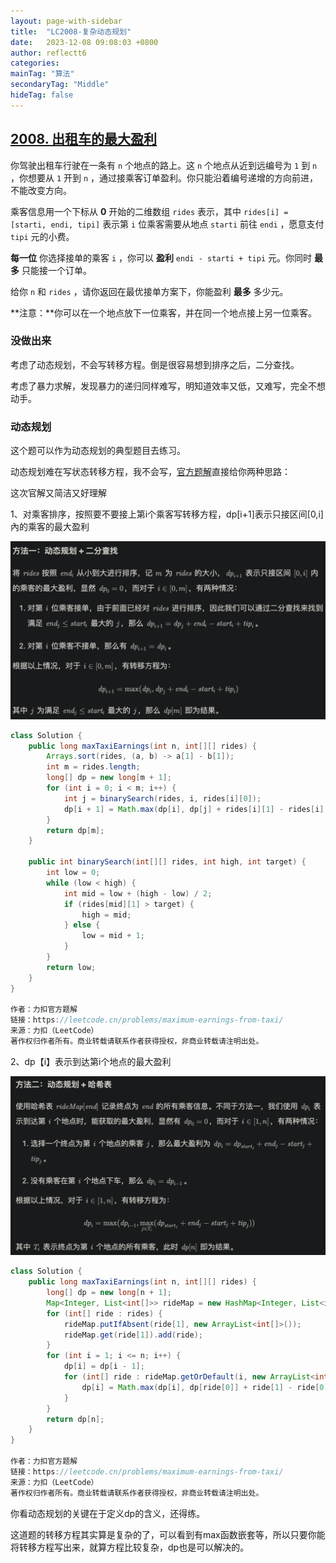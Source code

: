 ```yaml
---
layout: page-with-sidebar
title:  "LC2008-复杂动态规划"
date:   2023-12-08 09:08:03 +0800
author: reflectt6
categories: 
mainTag: "算法"
secondaryTag: "Middle"
hideTag: false
---
```


## [2008. 出租车的最大盈利](https://leetcode.cn/problems/maximum-earnings-from-taxi/)

你驾驶出租车行驶在一条有 `n` 个地点的路上。这 `n` 个地点从近到远编号为 `1` 到 `n` ，你想要从 `1` 开到 `n` ，通过接乘客订单盈利。你只能沿着编号递增的方向前进，不能改变方向。

乘客信息用一个下标从 **0** 开始的二维数组 `rides` 表示，其中 `rides[i] = [starti, endi, tipi]` 表示第 `i` 位乘客需要从地点 `starti` 前往 `endi` ，愿意支付 `tipi` 元的小费。

**每一位** 你选择接单的乘客 `i` ，你可以 **盈利** `endi - starti + tipi` 元。你同时 **最多** 只能接一个订单。

给你 `n` 和 `rides` ，请你返回在最优接单方案下，你能盈利 **最多** 多少元。

**注意：**你可以在一个地点放下一位乘客，并在同一个地点接上另一位乘客。



### 没做出来

考虑了动态规划，不会写转移方程。倒是很容易想到排序之后，二分查找。

考虑了暴力求解，发现暴力的递归同样难写，明知道效率又低，又难写，完全不想动手。



### 动态规划

这个题可以作为动态规划的典型题目去练习。

动态规划难在写状态转移方程，我不会写，[官方题解](https://leetcode.cn/problems/maximum-earnings-from-taxi/solutions/2555814/chu-zu-che-de-zui-da-ying-li-by-leetcode-ol41/)直接给你两种思路：

这次官解又简洁又好理解

1、对乘客排序，按照要不要接上第i个乘客写转移方程，dp[i+1]表示只接区间[0,i]內的乘客的最大盈利

![image-20231208105809728](/assets/images/2023-12-08-LC2008-复杂动态规划//image-20231208105809728.png)

```java
class Solution {
    public long maxTaxiEarnings(int n, int[][] rides) {
        Arrays.sort(rides, (a, b) -> a[1] - b[1]);
        int m = rides.length;
        long[] dp = new long[m + 1];
        for (int i = 0; i < m; i++) {
            int j = binarySearch(rides, i, rides[i][0]);
            dp[i + 1] = Math.max(dp[i], dp[j] + rides[i][1] - rides[i][0] + rides[i][2]);
        }
        return dp[m];
    }

    public int binarySearch(int[][] rides, int high, int target) {
        int low = 0;
        while (low < high) {
            int mid = low + (high - low) / 2;
            if (rides[mid][1] > target) {
                high = mid;
            } else {
                low = mid + 1;
            }
        }
        return low;
    }
}

作者：力扣官方题解
链接：https://leetcode.cn/problems/maximum-earnings-from-taxi/
来源：力扣（LeetCode）
著作权归作者所有。商业转载请联系作者获得授权，非商业转载请注明出处。
```

2、dp【i】表示到达第i个地点的最大盈利

![image-20231208105903381](/assets/images/2023-12-08-LC2008-复杂动态规划//image-20231208105903381.png)

```java
class Solution {
    public long maxTaxiEarnings(int n, int[][] rides) {
        long[] dp = new long[n + 1];
        Map<Integer, List<int[]>> rideMap = new HashMap<Integer, List<int[]>>();
        for (int[] ride : rides) {
            rideMap.putIfAbsent(ride[1], new ArrayList<int[]>());
            rideMap.get(ride[1]).add(ride);
        }
        for (int i = 1; i <= n; i++) {
            dp[i] = dp[i - 1];
            for (int[] ride : rideMap.getOrDefault(i, new ArrayList<int[]>())) {
                dp[i] = Math.max(dp[i], dp[ride[0]] + ride[1] - ride[0] + ride[2]);
            }
        }
        return dp[n];
    }
}

作者：力扣官方题解
链接：https://leetcode.cn/problems/maximum-earnings-from-taxi/
来源：力扣（LeetCode）
著作权归作者所有。商业转载请联系作者获得授权，非商业转载请注明出处。
```



你看动态规划的关键在于定义dp的含义，还得练。

这道题的转移方程其实算是复杂的了，可以看到有max函数嵌套等，所以只要你能将转移方程写出来，就算方程比较复杂，dp也是可以解决的。


